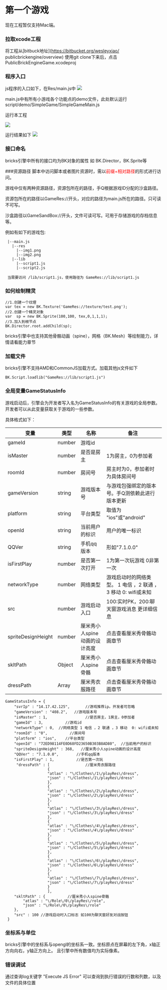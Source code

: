 # 第一个游戏

现在工程暂仅支持Mac端。

### 拉取xcode工程
 将工程从[bitbuck地址](https://bitbucket.org/wesleyxiao/
 publicbrickengine/overview) 使用git clone下来后，点击 PublicBrickEngineGame.xcodeproj 

### 程序入口
js程序的入口如下，在Res/main.js中
![](./img/xcode_proj_dir_tree.png)

main.js中有所有小游戏各个功能点的demo文件，此处默认运行 script/demo/SimpleGame/SimpleGameMain.js

运行本工程

![](./img/xcode_proj_run.png)

运行结果如下
![](./img/xcode_simulator.png)

### 

### 接口命名
bricks引擎中所有的接口均为BK对象的属性
如 BK.Director，BK.Sprite等

###资源路径
脚本中访问脚本或者图片资源时，需以<font color="red">前缀+相对路径</font>的形式进行访问。

游戏中仅有两种资源路径，资源包所在的路径，手Q根据游戏ID分配的沙盒路径。

资源包所在的路径以GameRes://开头，对应的路径为main.js所在的路径。只可读不可写。

沙盒路径以GameSandBox://开头，文件可读可写。可用于存储游戏的存档信息等。

例如有如下的游戏包:
	 
	 |--main.js
	   |--res
	   	 |--img1.png
	   	 |--img2.png
	   |--lib
	   	 |--script1.js
	   	 |--script2.js
	 
	 当需要访问 /lib/script1.js，使用路径为 GameRes://lib/script1.js


### 如何绘制精灵

```
//1.创建一个纹理
var tex = new BK.Texture('GameRes://texture/test.png');  
//2.创建一个精灵对象 
var  sp = new BK.Sprite(100,100, tex,0,1,1,1);
//3.加入到根节点
BK.Director.root.addChild(sp);
```
bricks引擎中也支持其他骨骼动画（spine），网格（BK.Mesh）等绘制能力，详情请看能力章节

### 加载文件
bricks引擎不支持AMD和CommonJS加载方式。加载其他js文件如下

```
BK.Script.loadlib("GameRes://lib/script1.js")
```

### 全局变量GameStatusInfo
游戏启动后，引擎会为开发者写入名为GameStatusInfo的有关游戏的全局参数。开发者可以从此变量获取关于游戏的一些参数。

具体格式如下：

变量  | 类型 |名称 | 备注
------------- | ------------- | -------------| -------------
gameId  | number | 游戏id | 
isMaster | number | 是否是房主 | 1为房主，0为参加者
roomId | number | 房间号 | 房主时为0，参加者时为具体房间号
gameVersion | string | 游戏版本号 | 与游戏包强绑定的版本号。手Q测依赖此进行版本更新
platform | string | 平台类型 | 取值为 "ios"或"android"
openId | string | 当前用户的标识 | 用户的唯一标识
QQVer | string | 手机qq版本 | 形如"7.1.0.0"
isFirstPlay|number| 是否第一次打开|1为第一次玩游戏 0非第一次
networkType | number | 网络类型 | 游戏启动时的网络类型。 1 电信 ，2 联通 ，3 移动  0: wifi或未知
src | number | 游戏启动入口 | 100:实时PK，200:聊天窗游戏消息 更详细信息
spriteDesignHeight | number | 厘米秀小人spine动画的设计高度| 点击查看厘米秀骨骼动画章节
skltPath | Object | 厘米秀小人spine骨骼 |点击查看厘米秀骨骼动画章节
dressPath | Array | 厘米秀衣服路径 |点击查看厘米秀骨骼动画章节
```
GameStatusInfo = {
    "svrIp" : "14.17.42.125",       //游戏推荐ip。开发者可忽略
    "gameVersion" : "408.2",   //游戏版本号
    "isMaster" : 1,		            //是否房主，1房主，0参加者
    "gameId" : 3,          //游戏id
    "networkType" : 0,  //网络类型 1 电信 ，2 联通 ，3 移动  0: wifi或未知
    "roomId" : "0",          //房间号
    "platform" : "ios",    //平台类型
    "openId" : "72ED98114FE0D68FD23650B303B8AD80",  //当前用户的标识
    "spriteDesignHeight" : 368,   //厘米秀小人spine动画的设计高度
    "QQVer" : "7.1.0.0",		//手机qq版本
    "isFirstPlay" : 1,			//是否第一次玩
     "dressPath" : [			    //厘米秀衣服路径
                   {
                   "atlas" : "\/Clothes\/1\/playRes\/dress",
                   "json" : "\/Clothes\/1\/playRes\/dress"
                   },
                   {
                   "atlas" : "\/Clothes\/2\/playRes\/dress",
                   "json" : "\/Clothes\/2\/playRes\/dress"
                   },
                   {
                   "atlas" : "\/Clothes\/3\/playRes\/dress",
                   "json" : "\/Clothes\/3\/playRes\/dress"
                   },
                   {
                   "atlas" : "\/Clothes\/4\/playRes\/dress",
                   "json" : "\/Clothes\/4\/playRes\/dress"
                   },
                   {
                   "atlas" : "\/Clothes\/5\/playRes\/dress",
                   "json" : "\/Clothes\/5\/playRes\/dress"
                   },
                   {
                   "atlas" : "\/Clothes\/6\/playRes\/dress",
                   "json" : "\/Clothes\/6\/playRes\/dress"
                   },
                   {
                   "atlas" : "\/Clothes\/7\/playRes\/dress",
                   "json" : "\/Clothes\/7\/playRes\/dress"
                   }
                   ],
    "skltPath" : {			//厘米秀小人spine骨骼
        "atlas" : "\/Role\/0\/playRes\/role",
        "json" : "\/Role\/0\/playRes\/role"
    },
    "src" : 100 //游戏启动时入口标志 如100为聊天窗好友对战按钮
 }
```

### 坐标系与单位
bricks引擎中的坐标系与opengl的坐标系一致。坐标原点在屏幕的左下角，x轴正方向向右，y轴正方向上。 且引擎中所有数值均为实际像素。

### 错误调试
通过查询log关键字 "Execute JS Error" 可以查询到执行错误的行数和列数，以及文件的具体位置

